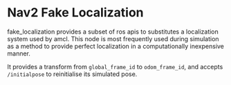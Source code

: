 # Nav2 Fake Localization 

fake_localization provides a subset of ros apis to substitutes a localization system used by amcl. This node is most frequently used during simulation as a method to provide perfect localization in a computationally inexpensive manner.

It provides a transform from `global_frame_id` to `odom_frame_id`, and accepts `/initialpose` to reinitialise its simulated pose.
